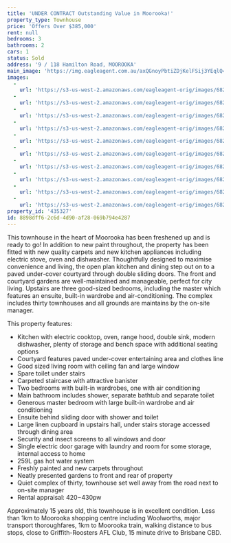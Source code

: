 ```yaml
---
title: 'UNDER CONTRACT Outstanding Value in Moorooka!'
property_type: Townhouse
price: 'Offers Over $385,000'
rent: null
bedrooms: 3
bathrooms: 2
cars: 1
status: Sold
address: '9 / 118 Hamilton Road, MOOROOKA'
main_image: 'https://img.eagleagent.com.au/axQGnoyPbtiZDjKelFSij3YEqlQ=/1280x854/smart/https://s3-us-west-2.amazonaws.com/eagleagent-orig/images/6823256/119262127-image-M.jpg'
images:
  -
    url: 'https://s3-us-west-2.amazonaws.com/eagleagent-orig/images/6823265/119262127-image-I.jpg'
  -
    url: 'https://s3-us-west-2.amazonaws.com/eagleagent-orig/images/6823264/119262127-image-H.jpg'
  -
    url: 'https://s3-us-west-2.amazonaws.com/eagleagent-orig/images/6823263/119262127-image-G.jpg'
  -
    url: 'https://s3-us-west-2.amazonaws.com/eagleagent-orig/images/6823262/119262127-image-F.jpg'
  -
    url: 'https://s3-us-west-2.amazonaws.com/eagleagent-orig/images/6823261/119262127-image-E.jpg'
  -
    url: 'https://s3-us-west-2.amazonaws.com/eagleagent-orig/images/6823260/119262127-image-D.jpg'
  -
    url: 'https://s3-us-west-2.amazonaws.com/eagleagent-orig/images/6823259/119262127-image-C.jpg'
  -
    url: 'https://s3-us-west-2.amazonaws.com/eagleagent-orig/images/6823258/119262127-image-B.jpg'
  -
    url: 'https://s3-us-west-2.amazonaws.com/eagleagent-orig/images/6823257/119262127-image-A.jpg'
  -
    url: 'https://s3-us-west-2.amazonaws.com/eagleagent-orig/images/6823256/119262127-image-M.jpg'
property_id: '435327'
id: 8898dff6-2c6d-4d90-af28-069b794e4287
---
```

This townhouse in the heart of Moorooka has been freshened up and is ready to go! In addition to new paint throughout, the property has been fitted with new quality carpets and new kitchen appliances including electric stove, oven and dishwasher. Thoughtfully designed to maximise convenience and living, the open plan kitchen and dining step out on to a paved under-cover courtyard through double sliding doors. The front and courtyard gardens are well-maintained and manageable, perfect for city living. Upstairs are three good-sized bedrooms, including the master which features an ensuite, built-in wardrobe and air-conditioning. The complex includes thirty townhouses and all grounds are maintains by the on-site manager.

This property features:

*  Kitchen with electric cooktop, oven, range hood, double sink, modern dishwasher, plenty of storage and bench space with additional seating options
*  Courtyard features paved under-cover entertaining area and clothes line
*  Good sized living room with ceiling fan and large window
*  Spare toilet under stairs
*  Carpeted staircase with attractive banister
*  Two bedrooms with built-in wardrobes, one with air conditioning
*  Main bathroom includes shower, separate bathtub and separate toilet
*  Generous master bedroom with large built-in wardrobe and air conditioning
*  Ensuite behind sliding door with shower and toilet
*  Large linen cupboard in upstairs hall, under stairs storage accessed through dining area
*  Security and insect screens to all windows and door
*  Single electric door garage with laundry and room for some storage, internal access to home
*  259L gas hot water system
*  Freshly painted and new carpets throughout
*  Neatly presented gardens to front and rear of property
*  Quiet complex of thirty, townhouse set well away from the road next to on-site manager
*  Rental appraisal: $420-$430pw

Approximately 15 years old, this townhouse is in excellent condition. Less than 1km to Moorooka shopping centre including Woolworths, major transport thoroughfares, 1km to Moorooka train, walking distance to bus stops, close to Griffith-Roosters AFL Club, 15 minute drive to Brisbane CBD.